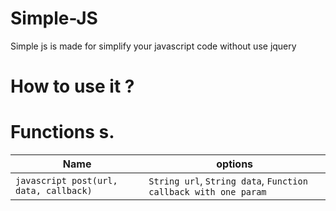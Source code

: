 # Simple-JS
Simple js is made for simplify your javascript code without use jquery

# How to use it ?

# Functions s.
Name | options
----|----
```javascript post(url, data, callback)``` | `String url`, `String data`, `Function callback with one param`